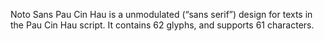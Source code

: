 Noto Sans Pau Cin Hau is a unmodulated (“sans serif”) design for texts in the Pau Cin Hau script. It contains 62 glyphs, and supports 61 characters.